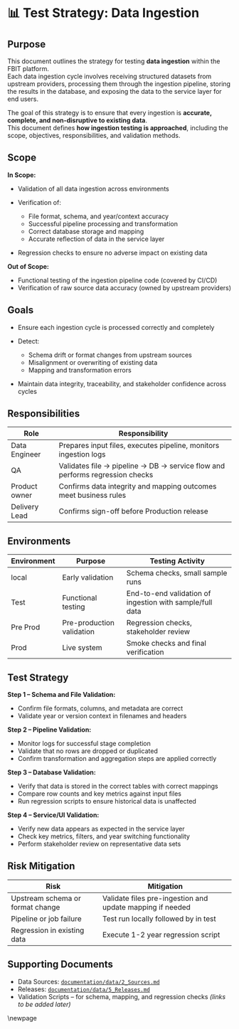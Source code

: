 ﻿# 📊 Test Strategy: Data Ingestion

## Purpose

This document outlines the strategy for testing **data ingestion** within the FBIT platform.  
Each data ingestion cycle involves receiving structured datasets from upstream providers, processing them through the ingestion pipeline, storing the results in the database, and exposing the data to the service layer for end users.

The goal of this strategy is to ensure that every ingestion is **accurate, complete, and non-disruptive to existing data**.  
This document defines **how ingestion testing is approached**, including the scope, objectives, responsibilities, and validation methods.

## Scope

**In Scope:**

- Validation of all data ingestion across environments
- Verification of:

  - File format, schema, and year/context accuracy
  - Successful pipeline processing and transformation
  - Correct database storage and mapping
  - Accurate reflection of data in the service layer
- Regression checks to ensure no adverse impact on existing data

**Out of Scope:**

- Functional testing of the ingestion pipeline code (covered by CI/CD)
- Verification of raw source data accuracy (owned by upstream providers)

## Goals

- Ensure each ingestion cycle is processed correctly and completely
- Detect:

  - Schema drift or format changes from upstream sources
  - Misalignment or overwriting of existing data
  - Mapping and transformation errors
- Maintain data integrity, traceability, and stakeholder confidence across cycles

## Responsibilities

| Role           | Responsibility                                                               |
|----------------|------------------------------------------------------------------------------|
| Data Engineer  | Prepares input files, executes pipeline, monitors ingestion logs             |
| QA             | Validates file → pipeline → DB → service flow and performs regression checks |
| Product owner  | Confirms data integrity and mapping outcomes meet business rules             |
| Delivery Lead  | Confirms sign-off before Production release                                  |

## Environments

| Environment | Purpose                    | Testing Activity                                         |
|-------------|----------------------------|----------------------------------------------------------|
| local       | Early validation           | Schema checks, small sample runs                         |
| Test        | Functional testing         | End-to-end validation of ingestion with sample/full data |
| Pre Prod    | Pre-production validation  | Regression checks, stakeholder review                    |
| Prod        | Live system                | Smoke checks and final verification                      |

## Test Strategy

**Step 1 – Schema and File Validation:**

- Confirm file formats, columns, and metadata are correct
- Validate year or version context in filenames and headers

**Step 2 – Pipeline Validation:**

- Monitor logs for successful stage completion
- Validate that no rows are dropped or duplicated
- Confirm transformation and aggregation steps are applied correctly

**Step 3 – Database Validation:**

- Verify that data is stored in the correct tables with correct mappings
- Compare row counts and key metrics against input files
- Run regression scripts to ensure historical data is unaffected

**Step 4 – Service/UI Validation:**

- Verify new data appears as expected in the service layer
- Check key metrics, filters, and year switching functionality
- Perform stakeholder review on representative data sets

## Risk Mitigation

| Risk                                      | Mitigation                                                |
|-------------------------------------------|-----------------------------------------------------------|
| Upstream schema or format change          | Validate files pre-ingestion and update mapping if needed |
| Pipeline or job failure                   | Test run locally followed by in test                      |
| Regression in existing data               | Execute 1-2 year regression script                        |

## Supporting Documents

- Data Sources: [`documentation/data/2_Sources.md`](../data/2_Sources.md)
- Releases: [`documentation/data/5_Releases.md`](../data/5_Releases.md)
- Validation Scripts – for schema, mapping, and regression checks *(links to be added later)*

<!-- Leave the rest of this page blank -->
\newpage
